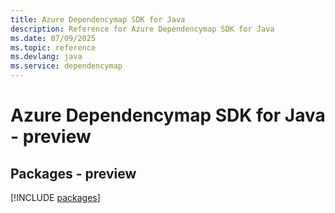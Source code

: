 ```yaml
---
title: Azure Dependencymap SDK for Java
description: Reference for Azure Dependencymap SDK for Java
ms.date: 07/09/2025
ms.topic: reference
ms.devlang: java
ms.service: dependencymap
---
```

# Azure Dependencymap SDK for Java - preview
## Packages - preview
[!INCLUDE [packages](dependencymap-index.md)]